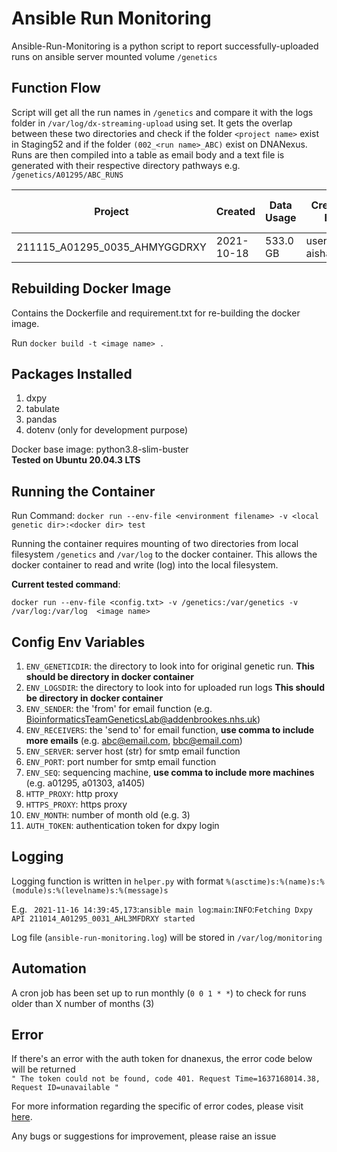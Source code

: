 # Ansible Run Monitoring

Ansible-Run-Monitoring is a python script to report successfully-uploaded runs on ansible server mounted volume ```/genetics```


## Function Flow

Script will get all the run names in ``` /genetics ``` and compare it with the logs folder in ``` /var/log/dx-streaming-upload ``` using set. It gets the overlap between these two directories and check if the folder ```<project name>``` exist in Staging52 and if the folder ```(002_<run name>_ABC)``` exist on DNANexus. Runs are then compiled into a table as email body and a text file is generated with their respective directory pathways e.g. ``` /genetics/A01295/ABC_RUNS ```

Project  | Created | Data Usage | Created By | Age | Uploaded to Staging52 | Old Enough | 002 Directory Found
------------- | ------------- | ------------- | ------------- | ------------- | ------------- | ------------- | ------------- | 
211115_A01295_0035_AHMYGGDRXY  | 2021-10-18 | 533.0 GB | user-aishadahir | 30 | True | True | True


## Rebuilding Docker Image

Contains the Dockerfile and requirement.txt for re-building the docker image.

Run ```docker build -t <image name> .``` 

## Packages Installed
1. dxpy
2. tabulate
3. pandas
4. dotenv (only for development purpose)

Docker base image: python3.8-slim-buster \
**Tested on Ubuntu 20.04.3 LTS**


## Running the Container

Run Command: ``` docker run --env-file <environment filename> -v <local genetic dir>:<docker dir> test ```

Running the container requires mounting of two directories from local filesystem ``` /genetics ``` and ``` /var/log ``` to the docker container. This allows the docker container to read and write (log) into the local filesystem.


**Current tested command**: 

``` docker run --env-file <config.txt> -v /genetics:/var/genetics -v /var/log:/var/log  <image name> ```


## Config Env Variables

1. ```ENV_GENETICDIR```: the directory to look into for original genetic run. **This should be directory in docker container**
2. ```ENV_LOGSDIR```: the directory to look into for uploaded run logs **This should be directory in docker container**
3. ```ENV_SENDER```: the 'from' for email function (e.g. BioinformaticsTeamGeneticsLab@addenbrookes.nhs.uk)
4. ```ENV_RECEIVERS```: the 'send to' for email function, **use comma to include more emails** (e.g. abc@email.com, bbc@email.com)
5. ```ENV_SERVER```: server host (str) for smtp email function
6. ```ENV_PORT```: port number for smtp email function
7. ```ENV_SEQ```: sequencing machine, **use comma to include more machines** (e.g. a01295, a01303, a1405)
8. ```HTTP_PROXY```: http proxy
9. ```HTTPS_PROXY```: https proxy
10. ``` ENV_MONTH ```: number of month old (e.g. 3)
11. ``` AUTH_TOKEN ```: authentication token for dxpy login

## Logging

Logging function is written in ``` helper.py ``` with format ``` %(asctime)s:%(name)s:%(module)s:%(levelname)s:%(message)s ```

E.g. ``` 2021-11-16 14:39:45,173```:```ansible main log```:```main```:```INFO```:```Fetching Dxpy API 211014_A01295_0031_AHL3MFDRXY started ```

Log file (``` ansible-run-monitoring.log ```) will be stored in ``` /var/log/monitoring ```

## Automation

A cron job has been set up to run monthly (```0 0 1 * *```) to check for runs older than X number of months (3)

## Error

If there's an error with the auth token for dnanexus, the error code below will be returned\
```" The token could not be found, code 401. Request Time=1637168014.38, Request ID=unavailable "```

For more information regarding the specific of error codes, please visit [here](https://documentation.dnanexus.com/developer/api/protocols).

Any bugs or suggestions for improvement, please raise an issue
